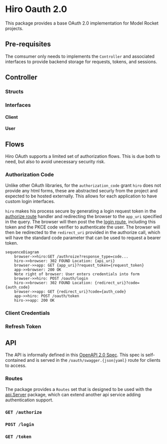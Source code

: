 # Hiro Oauth 2.0

This package provides a base OAuth 2.0 implementation for Model Rocket projects.

## Pre-requisites
The comsumer only needs to implements the `Controller` and associated interfaces to provide backend storage for requests, tokens, and sessions.

## Controller

### Structs

### Interfaces

#### Client

#### User

## Flows

Hiro OAuth supports a limited set of authorization flows. This is due both to need, but also to avoid unecessary security risk.
### Authorization Code

Unlike other OAuth libraries, for the `authorization_code` grant `hiro` does not provide any html forms, these are abstracted securly from the project and expected to be hosted externally. This allows for each application to have custom login interfaces.

`hiro` makes his process secure by generating a login request token in the [authorize route](#get-authorize) handler and redirecting the browser to the `app_uri` specified in the query. The browser will then post the the [login route](#post-login), including this token and the PKCE code verifier to authenticate the user. The browser will then be redirected to the `redirect_uri` provided in the authorize call, which will have the standard code parameter that can be used to request a bearer token.

```mermaid
sequenceDiagram
    browser->>hiro:GET /authroize?response_type=code...
    hiro->>browser: 302 FOUND Location: {api_uri}
    browser->>app: GET {app_uri}?request_token={request_token}
    app->>browser: 200 OK
    Note right of browser: User enters credentials into form
    browser->>hiro: POST /oauth/login
    hiro->>browser: 302 FOUND Location: {redirect_uri}?code={auth_code}
    browser->>app: GET {redirect_uri}?code={auth_code}
    app->>hiro: POST /oauth/token
    hiro->>app: 200 OK
```
### Client Credentials

### Refresh Token

## API
The API is informally defined in this [OpenAPI 2.0 Spec](../../api/swagger/v1/oauth.swagger.yaml). This spec is self-contained and is served in the `/oauth/swagger.{json|yaml}` route for clients to access.

### Routes
The package provides a `Routes` set that is designed to be used with the [api.Server](../api/README.md) package, which can extend another api service adding authentication support.
### `GET /authorize`

### `POST /login`

### `GET /token`
